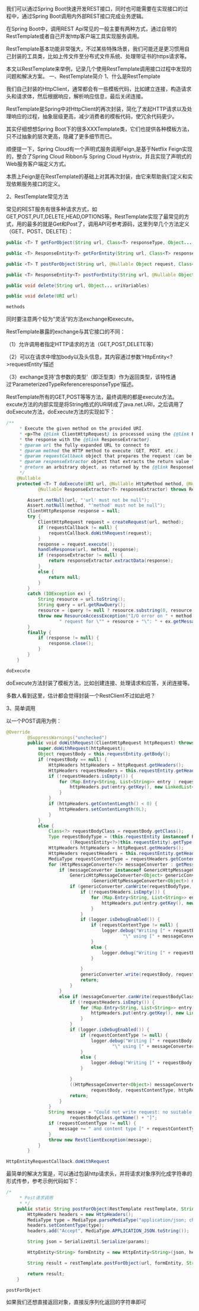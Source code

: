 我们可以通过Spring Boot快速开发REST接口，同时也可能需要在实现接口的过程中，通过Spring Boot调用内外部REST接口完成业务逻辑。

在Spring Boot中，调用REST Api常见的一般主要有两种方式，通过自带的RestTemplate或者自己开发http客户端工具实现服务调用。

RestTemplate基本功能非常强大，不过某些特殊场景，我们可能还是更习惯用自己封装的工具类，比如上传文件至分布式文件系统、处理带证书的https请求等。

本文以RestTemplate来举例，记录几个使用RestTemplate调用接口过程中发现的问题和解决方案。
一、RestTemplate简介
1、什么是RestTemplate

我们自己封装的HttpClient，通常都会有一些模板代码，比如建立连接，构造请求头和请求体，然后根据响应，解析响应信息，最后关闭连接。

RestTemplate是Spring中对HttpClient的再次封装，简化了发起HTTP请求以及处理响应的过程，抽象层级更高，减少消费者的模板代码，使冗余代码更少。

其实仔细想想Spring Boot下的很多XXXTemplate类，它们也提供各种模板方法，只不过抽象的层次更高，隐藏了更多细节而已。

顺便提一下，Spring Cloud有一个声明式服务调用Feign,是基于Netflix Feign实现的，整合了Spring Cloud Ribbon与 Spring Cloud Hystrix，并且实现了声明式的Web服务客户端定义方式。

本质上Feign是在RestTemplate的基础上对其再次封装，由它来帮助我们定义和实现依赖服务接口的定义。

2、RestTemplate常见方法

常见的REST服务有很多种请求方式，如GET,POST,PUT,DELETE,HEAD,OPTIONS等。RestTemplate实现了最常见的方式，用的最多的就是Get和Post了，调用API可参考源码，这里列举几个方法定义（GET、POST、DELETE）：
```java
public <T> T getForObject(String url, Class<T> responseType, Object... uriVariables) 

public <T> ResponseEntity<T> getForEntity(String url, Class<T> responseType, Object... uriVariables)

public <T> T postForObject(String url, @Nullable Object request, Class<T> responseType,Object... uriVariables)

public <T> ResponseEntity<T> postForEntity(String url, @Nullable Object request,Class<T> responseType, Object... uriVariables)

public void delete(String url, Object... uriVariables)

public void delete(URI url)

methods

```

同时要注意两个较为“灵活”的方法exchange和execute。

RestTemplate暴露的exchange与其它接口的不同：

（1）允许调用者指定HTTP请求的方法（GET,POST,DELETE等）

（2）可以在请求中增加body以及头信息，其内容通过参数‘HttpEntity<?>requestEntity’描述

（3）exchange支持‘含参数的类型’（即泛型类）作为返回类型，该特性通过‘ParameterizedTypeReference<T>responseType’描述。

RestTemplate所有的GET,POST等等方法，最终调用的都是execute方法。excute方法的内部实现是将String格式的URI转成了java.net.URI，之后调用了doExecute方法，doExecute方法的实现如下：

```java
/**
     * Execute the given method on the provided URI.
     * <p>The {@link ClientHttpRequest} is processed using the {@link RequestCallback};
     * the response with the {@link ResponseExtractor}.
     * @param url the fully-expanded URL to connect to
     * @param method the HTTP method to execute (GET, POST, etc.)
     * @param requestCallback object that prepares the request (can be {@code null})
     * @param responseExtractor object that extracts the return value from the response (can be {@code null})
     * @return an arbitrary object, as returned by the {@link ResponseExtractor}
     */
    @Nullable
    protected <T> T doExecute(URI url, @Nullable HttpMethod method, @Nullable RequestCallback requestCallback,
            @Nullable ResponseExtractor<T> responseExtractor) throws RestClientException {

        Assert.notNull(url, "'url' must not be null");
        Assert.notNull(method, "'method' must not be null");
        ClientHttpResponse response = null;
        try {
            ClientHttpRequest request = createRequest(url, method);
            if (requestCallback != null) {
                requestCallback.doWithRequest(request);
            }
            response = request.execute();
            handleResponse(url, method, response);
            if (responseExtractor != null) {
                return responseExtractor.extractData(response);
            }
            else {
                return null;
            }
        }
        catch (IOException ex) {
            String resource = url.toString();
            String query = url.getRawQuery();
            resource = (query != null ? resource.substring(0, resource.indexOf('?')) : resource);
            throw new ResourceAccessException("I/O error on " + method.name() +
                    " request for \"" + resource + "\": " + ex.getMessage(), ex);
        }
        finally {
            if (response != null) {
                response.close();
            }
        }
    }

doExecute

```

doExecute方法封装了模板方法，比如创建连接、处理请求和应答，关闭连接等。

多数人看到这里，估计都会觉得封装一个RestClient不过如此吧？

3、简单调用

以一个POST调用为例：

```java
@Override
        @SuppressWarnings("unchecked")
        public void doWithRequest(ClientHttpRequest httpRequest) throws IOException {
            super.doWithRequest(httpRequest);
            Object requestBody = this.requestEntity.getBody();
            if (requestBody == null) {
                HttpHeaders httpHeaders = httpRequest.getHeaders();
                HttpHeaders requestHeaders = this.requestEntity.getHeaders();
                if (!requestHeaders.isEmpty()) {
                    for (Map.Entry<String, List<String>> entry : requestHeaders.entrySet()) {
                        httpHeaders.put(entry.getKey(), new LinkedList<>(entry.getValue()));
                    }
                }
                if (httpHeaders.getContentLength() < 0) {
                    httpHeaders.setContentLength(0L);
                }
            }
            else {
                Class<?> requestBodyClass = requestBody.getClass();
                Type requestBodyType = (this.requestEntity instanceof RequestEntity ?
                        ((RequestEntity<?>)this.requestEntity).getType() : requestBodyClass);
                HttpHeaders httpHeaders = httpRequest.getHeaders();
                HttpHeaders requestHeaders = this.requestEntity.getHeaders();
                MediaType requestContentType = requestHeaders.getContentType();
                for (HttpMessageConverter<?> messageConverter : getMessageConverters()) {
                    if (messageConverter instanceof GenericHttpMessageConverter) {
                        GenericHttpMessageConverter<Object> genericConverter =
                                (GenericHttpMessageConverter<Object>) messageConverter;
                        if (genericConverter.canWrite(requestBodyType, requestBodyClass, requestContentType)) {
                            if (!requestHeaders.isEmpty()) {
                                for (Map.Entry<String, List<String>> entry : requestHeaders.entrySet()) {
                                    httpHeaders.put(entry.getKey(), new LinkedList<>(entry.getValue()));
                                }
                            }
                            if (logger.isDebugEnabled()) {
                                if (requestContentType != null) {
                                    logger.debug("Writing [" + requestBody + "] as \"" + requestContentType +
                                            "\" using [" + messageConverter + "]");
                                }
                                else {
                                    logger.debug("Writing [" + requestBody + "] using [" + messageConverter + "]");
                                }

                            }
                            genericConverter.write(requestBody, requestBodyType, requestContentType, httpRequest);
                            return;
                        }
                    }
                    else if (messageConverter.canWrite(requestBodyClass, requestContentType)) {
                        if (!requestHeaders.isEmpty()) {
                            for (Map.Entry<String, List<String>> entry : requestHeaders.entrySet()) {
                                httpHeaders.put(entry.getKey(), new LinkedList<>(entry.getValue()));
                            }
                        }
                        if (logger.isDebugEnabled()) {
                            if (requestContentType != null) {
                                logger.debug("Writing [" + requestBody + "] as \"" + requestContentType +
                                        "\" using [" + messageConverter + "]");
                            }
                            else {
                                logger.debug("Writing [" + requestBody + "] using [" + messageConverter + "]");
                            }

                        }
                        ((HttpMessageConverter<Object>) messageConverter).write(
                                requestBody, requestContentType, httpRequest);
                        return;
                    }
                }
                String message = "Could not write request: no suitable HttpMessageConverter found for request type [" +
                        requestBodyClass.getName() + "]";
                if (requestContentType != null) {
                    message += " and content type [" + requestContentType + "]";
                }
                throw new RestClientException(message);
            }
        }

HttpEntityRequestCallback.doWithRequest

```

最简单的解决方案是，可以通过包装http请求头，并将请求对象序列化成字符串的形式传参，参考示例代码如下：
```java
/*
     * Post请求调用
     * */
    public static String postForObject(RestTemplate restTemplate, String url, Object params) {
        HttpHeaders headers = new HttpHeaders();
        MediaType type = MediaType.parseMediaType("application/json; charset=UTF-8");
        headers.setContentType(type);
        headers.add("Accept", MediaType.APPLICATION_JSON.toString());

        String json = SerializeUtil.Serialize(params);

        HttpEntity<String> formEntity = new HttpEntity<String>(json, headers);

        String result = restTemplate.postForObject(url, formEntity, String.class);

        return result;
    }

postForObject

```

如果我们还想直接返回对象，直接反序列化返回的字符串即可



